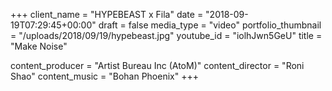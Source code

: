 +++
client_name = "HYPEBEAST x Fila"
date = "2018-09-19T07:29:45+00:00"
draft = false
media_type = "video"
portfolio_thumbnail = "/uploads/2018/09/19/hypebeast.jpg"
youtube_id = "iolhJwn5GeU"
title = "Make Noise"

content_producer = "Artist Bureau Inc (AtoM)"
content_director = "Roni Shao"
content_music = "Bohan Phoenix"
+++